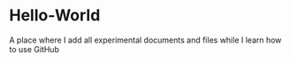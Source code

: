 # Hello-World
A place where I add all experimental documents and files while I learn how to use GitHub
